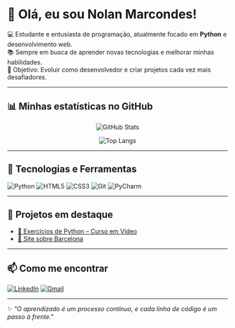 # 👋 Olá, eu sou Nolan Marcondes!

💻 Estudante e entusiasta de programação, atualmente focado em **Python** e desenvolvimento web.  
📚 Sempre em busca de aprender novas tecnologias e melhorar minhas habilidades.  
🎯 Objetivo: Evoluir como desenvolvedor e criar projetos cada vez mais desafiadores.

---

## 📊 Minhas estatísticas no GitHub

<div align="center">

![GitHub Stats](https://github-readme-stats.vercel.app/api?username=NolanMarcondes&show_icons=true&theme=tokyonight&hide_border=true)

![Top Langs](https://github-readme-stats.vercel.app/api/top-langs/?username=NolanMarcondes&layout=compact&theme=tokyonight&hide_border=true)

</div>

---

## 🚀 Tecnologias e Ferramentas
![Python](https://img.shields.io/badge/Python-3776AB?style=for-the-badge&logo=python&logoColor=white)
![HTML5](https://img.shields.io/badge/HTML5-E34F26?style=for-the-badge&logo=html5&logoColor=white)
![CSS3](https://img.shields.io/badge/CSS3-1572B6?style=for-the-badge&logo=css3&logoColor=white)
![Git](https://img.shields.io/badge/Git-F05032?style=for-the-badge&logo=git&logoColor=white)
![PyCharm](https://img.shields.io/badge/PyCharm-21D789?style=for-the-badge&logo=pycharm&logoColor=white)

---

## 📌 Projetos em destaque
- [🐍 Exercícios de Python – Curso em Vídeo](https://github.com/NolanMarcondes/Python-Mundo-1)  
- [🌆 Site sobre Barcelona](https://github.com/NolanMarcondes/Site-Barcelona)

---

## 📫 Como me encontrar
[![LinkedIn](https://img.shields.io/badge/LinkedIn-0e76a8?style=for-the-badge&logo=linkedin&logoColor=white)](https://www.linkedin.com/)
[![Gmail](https://img.shields.io/badge/Gmail-D14836?style=for-the-badge&logo=gmail&logoColor=white)](mailto:seuemail@gmail.com)

---

✨ *"O aprendizado é um processo contínuo, e cada linha de código é um passo à frente."*
